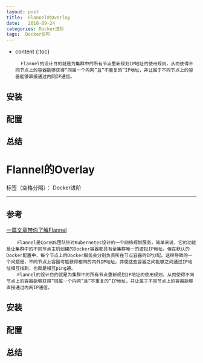 ```yaml
---
layout: post
title:  Flannel的Overlay
date:   2016-09-24
categories: Docker进阶
tags:  Docker进阶
---
```


* content
{:toc}

        Flannel的设计目的就是为集群中的所有节点重新规划IP地址的使用规则，从而使得不同节点上的容器能够获得“同属一个内网”且”不重复的”IP地址，并让属于不同节点上的容器能够直接通过内网IP通信。 
## 安装
## 配置
## 总结





# Flannel的Overlay

标签（空格分隔）： Docker进阶

---

## 参考
[一篇文章带你了解Flannel](http://www.open-open.com/news/view/1aa473a)

        Flannel是CoreOS团队针对Kubernetes设计的一个网络规划服务，简单来说，它的功能是让集群中的不同节点主机创建的Docker容器都具有全集群唯一的虚拟IP地址。但在默认的Docker配置中，每个节点上的Docker服务会分别负责所在节点容器的IP分配。这样导致的一个问题是，不同节点上容器可能获得相同的内外IP地址。并使这些容器之间能够之间通过IP地址相互找到，也就是相互ping通。 
        Flannel的设计目的就是为集群中的所有节点重新规划IP地址的使用规则，从而使得不同节点上的容器能够获得“同属一个内网”且”不重复的”IP地址，并让属于不同节点上的容器能够直接通过内网IP通信。 
## 安装
## 配置
## 总结




